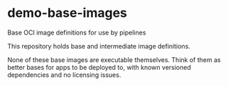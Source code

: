 # demo-base-images
Base OCI image definitions for use by pipelines

This repository holds base and intermediate image definitions.

None of these base images are executable themselves. Think of them as better bases for apps to be deployed to, with known versioned dependencies and no licensing issues.

